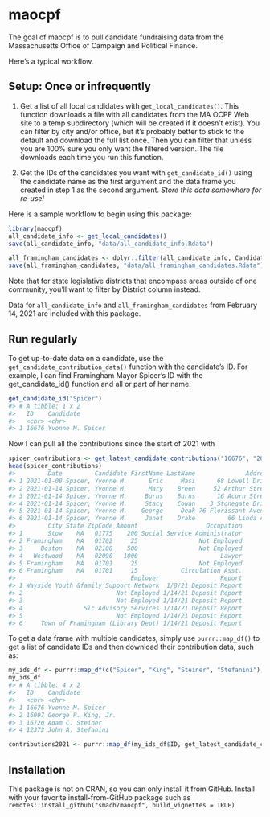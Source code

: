 
<!-- README.md is generated from README.Rmd. Please edit that file -->

# maocpf

<!-- badges: start -->
<!-- badges: end -->

The goal of maocpf is to pull candidate fundraising data from the
Massachusetts Office of Campaign and Political Finance.

Here’s a typical workflow.

## Setup: Once or infrequently

1.  Get a list of all local candidates with `get_local_candidates()`.
    This function downloads a file with all candidates from the MA OCPF
    Web site to a temp subdirectory (which will be created if it doesn’t
    exist). You can filter by city and/or office, but it’s probably
    better to stick to the default and download the full list once. Then
    you can filter that unless you are 100% sure you only want the
    filtered version. The file downloads each time you run this
    function.

2.  Get the IDs of the candidates you want with `get_candidate_id()`
    using the candidate name as the first argument and the data frame
    you created in step 1 as the second argument. *Store this data
    somewhere for re-use!*

Here is a sample workflow to begin using this package:

``` r
library(maocpf)
all_candidate_info <- get_local_candidates()
save(all_candidate_info, "data/all_candidate_info.Rdata")

all_framingham_candidates <- dplyr::filter(all_candidate_info, Candidate_City == "Framingham")
save(all_framingham_candidates, "data/all_framingham_candidates.Rdata")
```

Note that for state legislative districts that encompass areas outside
of one community, you’ll want to filter by District column instead.

Data for `all_candidate_info` and `all_framingham_candidates` from
February 14, 2021 are included with this package.

## Run regularly

To get up-to-date data on a candidate, use the
`get_candidate_contribution_data()` function with the candidate’s ID.
For example, I can find Framingham Mayor Spicer’s ID with the
get\_candidate\_id() function and all or part of her name:

``` r
get_candidate_id("Spicer")
#> # A tibble: 1 x 2
#>   ID    Candidate       
#>   <chr> <chr>           
#> 1 16676 Yvonne M. Spicer
```

Now I can pull all the contributions since the start of 2021 with

``` r
spicer_contributions <- get_latest_candidate_contributions("16676", "2021-01-01")
head(spicer_contributions)
#>         Date         Candidate FirstName LastName              Address
#> 1 2021-01-08 Spicer, Yvonne M.      Eric     Masi      68 Lowell Drive
#> 2 2021-01-14 Spicer, Yvonne M.      Mary    Breen     52 Arthur Street
#> 3 2021-01-14 Spicer, Yvonne M.     Burns    Burns      16 Acorn Street
#> 4 2021-01-14 Spicer, Yvonne M.     Stacy    Cowan    3 Stonegate Drive
#> 5 2021-01-14 Spicer, Yvonne M.    George     Deak 76 Florissant Avenue
#> 6 2021-01-14 Spicer, Yvonne M.     Janet    Drake         66 Linda Ave
#>         City State ZipCode Amount                   Occupation
#> 1       Stow    MA   01775    200 Social Service Administrator
#> 2 Framingham    MA   01702     25                 Not Employed
#> 3     Boston    MA   02108    500                 Not Employed
#> 4   Westwood    MA   02090   1000                       Lawyer
#> 5 Framingham    MA   01701     25                 Not Employed
#> 6 Framingham    MA   01701     15            Circulation Asst.
#>                                Employer                 Report
#> 1 Wayside Youth &family Support Network  1/8/21 Deposit Report
#> 2                          Not Employed 1/14/21 Deposit Report
#> 3                          Not Employed 1/14/21 Deposit Report
#> 4                 Slc Advisory Services 1/14/21 Deposit Report
#> 5                          Not Employed 1/14/21 Deposit Report
#> 6     Town of Framingham (Library Dept) 1/14/21 Deposit Report
```

To get a data frame with multiple candidates, simply use
`purrr::map_df()` to get a list of candidate IDs and then download their
contribution data, such as:

``` r
my_ids_df <- purrr::map_df(c("Spicer", "King", "Steiner", "Stefanini"), get_candidate_id, df = all_framingham_candidates)
my_ids_df
#> # A tibble: 4 x 2
#>   ID    Candidate          
#>   <chr> <chr>              
#> 1 16676 Yvonne M. Spicer   
#> 2 16997 George P. King, Jr.
#> 3 16720 Adam C. Steiner    
#> 4 12372 John A. Stefanini
```

``` r
contributions2021 <- purrr::map_df(my_ids_df$ID, get_latest_candidate_contributions, start_date = "2021-01-01")
```

## Installation

This package is not on CRAN, so you can only install it from GitHub.
Install with your favorite install-from-GitHub package such as
`remotes::install_github("smach/maocpf", build_vignettes = TRUE)`

<!--  `devtools::build_readme()` is handy for this. You could also use GitHub Actions to re-render `README.Rmd` every time you push. An example workflow can be found here: <https://github.com/r-lib/actions/tree/master/examples>. -->
